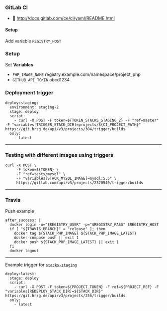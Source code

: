 ### GitLab CI

- :blue_book: http://docs.gitlab.com/ce/ci/yaml/README.html


#### Setup

Add variable `REGISTRY_HOST`



### Setup

Set **Variables**

-	`PHP_IMAGE_NAME` registry.example.com/namespace/project_php
-	`GITHUB_API_TOKEN` abcd1234

### Deployment trigger

```
deploy:staging:
  environment: staging-2
  stage: deploy
  script:
    - curl -X POST -F token=${TOKEN_STACKS_STAGING_2} -F "ref=master" -F "variables[TRIGGER_STACK_DIR]=projects/${CI_PROJECT_PATH}" https://git.hrzg.de/api/v3/projects/384/trigger/builds
  only:
    - latest
```

-----

### Testing with different images using triggers

    curl -X POST \
         -F token=${TOKEN} \
         -F "ref=tests/mysql" \
         -F "variables[STACK_MYSQL_IMAGE]=mysql:5.5" \
         https://gitlab.com/api/v3/projects/2370540/trigger/builds
 

-----


### Travis

Push example

```
after_success: |
  docker login -u="$REGISTRY_USER" -p="$REGISTRY_PASS" $REGISTRY_HOST
  if [ "${TRAVIS_BRANCH}" = "release" ]; then
    docker tag ${STACK_PHP_IMAGE} ${STACK_PHP_IMAGE_LATEST}
    docker-compose push || exit 1
    docker push ${STACK_PHP_IMAGE_LATEST} || exit 1
  fi
  docker logout
```

---

Example trigger for [`stacks-staging`](https://git.hrzg.de/dangerzone/stacks-staging)

```
deploy:latest:
  stage: deploy
  script:
    - curl -X POST -F token=${PROJECT_TOKEN} -F ref=${PROJECT_REF} -F "variables[REDEPLOY_STACK_DIR]=${STACK_DIR}"  https://git.hrzg.de/api/v3/projects/256/trigger/builds
  only:
    - latest
```